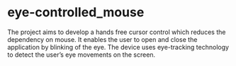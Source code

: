 # eye-controlled_mouse
The project aims to develop a hands free cursor control which reduces the dependency on mouse. It enables the 
user to open and close the application by blinking of the eye. The device uses eye-tracking technology to detect the user’s 
eye movements on the screen.
